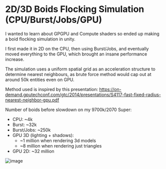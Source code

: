 # 2D/3D Boids Flocking Simulation (CPU/Burst/Jobs/GPU)

I wanted to learn about GPGPU and Compute shaders so ended up making a boid flocking simulation in unity. 

I first made it in 2D on the CPU, then using Burst/Jobs, and eventually moved everything to the GPU, which brought an insane performance increase.

The simulation uses a uniform spatial grid as an acceleration structure to determine nearest neighbours, as brute force method would cap out at around 50k entities even on GPU. 

Method used is inspired by this presentation: https://on-demand.gputechconf.com/gtc/2014/presentations/S4117-fast-fixed-radius-nearest-neighbor-gpu.pdf

Number of boids before slowdown on my 9700k/2070 Super:

- CPU: ~4k
- Burst: ~32k
- Burst/Jobs: ~250k
- GPU 3D (lighting + shadows):
  - ~1 million when rendering 3d models
  - ~8 million when rendering just triangles
- GPU 2D: ~32 million

![image](https://user-images.githubusercontent.com/17734528/197126576-3a6d47ba-d65c-458f-aaf5-f0f9609cdefb.png)
